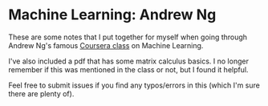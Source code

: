 # Machine Learning: Andrew Ng

These are some notes that I put together for myself when going through Andrew Ng's famous [Coursera class](https://www.coursera.org/learn/machine-learning?) on Machine Learning. 

I've also included a pdf that has some matrix calculus basics. I no longer remember if this was mentioned in the class or not, but I found it helpful.

Feel free to submit issues if you find any typos/errors in this (which I'm sure there are plenty of).
